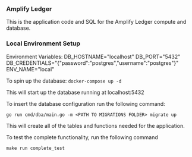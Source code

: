 ### Amplify Ledger

This is the application code and SQL for the Amplify Ledger compute and database.

### Local Environment Setup

Environment Variables:
DB_HOSTNAME="localhost"
DB_PORT="5432"
DB_CREDENTIALS="{\"password\":\"postgres\",\"username\":\"postgres\"}"
ENV_NAME="local"

To spin up the database:
`docker-compose up -d`

This will start up the database running at localhost:5432

To insert the database configuration run the following command:

```
go run cmd/dba/main.go -m <PATH TO MIGRATIONS FOLDER> migrate up
```

This will create all of the tables and functions needed for the application.

To test the complete functionality, run the following command

```
make run complete_test
```
